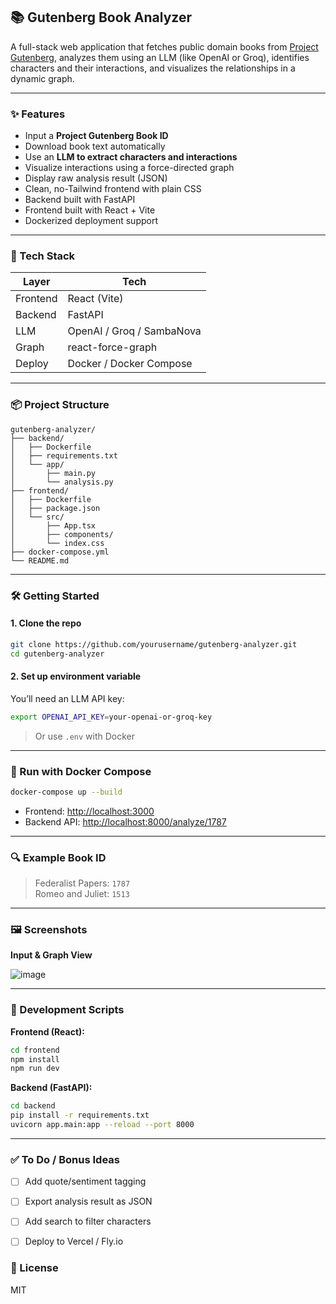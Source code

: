 ## 📚 Gutenberg Book Analyzer

A full-stack web application that fetches public domain books from [Project Gutenberg](https://www.gutenberg.org), analyzes them using an LLM (like OpenAI or Groq), identifies characters and their interactions, and visualizes the relationships in a dynamic graph.

---

### ✨ Features

- Input a **Project Gutenberg Book ID**
- Download book text automatically
- Use an **LLM to extract characters and interactions**
- Visualize interactions using a force-directed graph
- Display raw analysis result (JSON)
- Clean, no-Tailwind frontend with plain CSS
- Backend built with FastAPI
- Frontend built with React + Vite
- Dockerized deployment support

---

### 🧱 Tech Stack

| Layer     | Tech         |
|-----------|--------------|
| Frontend  | React (Vite) |
| Backend   | FastAPI      |
| LLM       | OpenAI / Groq / SambaNova |
| Graph     | react-force-graph |
| Deploy    | Docker / Docker Compose |

---

### 📦 Project Structure

```
gutenberg-analyzer/
├── backend/
│   ├── Dockerfile
│   ├── requirements.txt
│   └── app/
│       ├── main.py
│       └── analysis.py
├── frontend/
│   ├── Dockerfile
│   ├── package.json
│   └── src/
│       ├── App.tsx
│       ├── components/
│       └── index.css
├── docker-compose.yml
└── README.md
```

---

### 🛠️ Getting Started

#### 1. Clone the repo

```bash
git clone https://github.com/yourusername/gutenberg-analyzer.git
cd gutenberg-analyzer
```

#### 2. Set up environment variable

You’ll need an LLM API key:

```bash
export OPENAI_API_KEY=your-openai-or-groq-key
```

> Or use `.env` with Docker

---

### 🐳 Run with Docker Compose

```bash
docker-compose up --build
```

- Frontend: [http://localhost:3000](http://localhost:3000)
- Backend API: [http://localhost:8000/analyze/1787](http://localhost:8000/analyze/1787)

---

### 🔍 Example Book ID

> Federalist Papers: `1787`  
> Romeo and Juliet: `1513`

---

### 🖼️ Screenshots

**Input & Graph View**

![image](https://github.com/user-attachments/assets/7cbd1abe-7f50-49a6-87b9-83b0d7e8c946)


---

### 🧪 Development Scripts

**Frontend (React):**

```bash
cd frontend
npm install
npm run dev
```

**Backend (FastAPI):**

```bash
cd backend
pip install -r requirements.txt
uvicorn app.main:app --reload --port 8000
```

---

### ✅ To Do / Bonus Ideas

- [ ] Add quote/sentiment tagging
- [ ] Export analysis result as JSON
- [ ] Add search to filter characters
- [ ] Deploy to Vercel / Fly.io


### 📄 License
MIT
